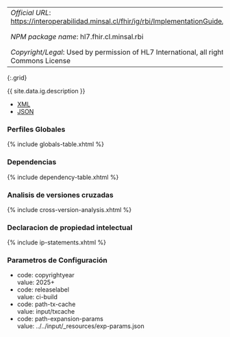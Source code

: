 
|||
|---|---|
|*Official URL*: https://interoperabilidad.minsal.cl/fhir/ig/rbi/ImplementationGuide/hl7.fhir.cl.minsal.rbi |*Version*: 0.1.0|
|*NPM package name*: hl7.fhir.cl.minsal.rbi |*ComputableName*: RepositorioBiopsiaInteroperableMinsal|
|*Copyright/Legal*: Used by permission of HL7 International, all rights reserved Creative Commons License|
{:.grid}

{{ site.data.ig.description }}

- [XML](ImplementationGuide-hl7.fhir.cl.minsal.rbi.xml)
- [JSON](ImplementationGuide-hl7.fhir.cl.minsal.rbi.json)

### Perfiles Globales

{% include globals-table.xhtml %}

### Dependencias

{% include dependency-table.xhtml %}

### Analisis de versiones cruzadas

{% include cross-version-analysis.xhtml %}

### Declaracion de propiedad intelectual

{% include ip-statements.xhtml %}

### Parametros de Configuración

- code: copyrightyear <br/>value: 2025+
- code: releaselabel  <br/>value: ci-build
- code: path-tx-cache <br/>value: input/txcache
- code: path-expansion-params <br/>value: ../../input/_resources/exp-params.json
